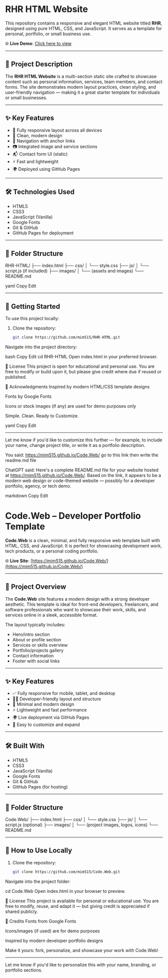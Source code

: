 # RHR HTML Website

This repository contains a responsive and elegant HTML website titled **RHR**, designed using pure HTML, CSS, and JavaScript. It serves as a template for personal, portfolio, or small business use.

🌐 **Live Demo**: [Click here to view](https://mim515.github.io/RHR-HTML/)

---

## 📌 Project Description

The **RHR HTML Website** is a multi-section static site crafted to showcase content such as personal information, services, team members, and contact forms. The site demonstrates modern layout practices, clean styling, and user-friendly navigation — making it a great starter template for individuals or small businesses.

---

## ✨ Key Features

- 📱 Fully responsive layout across all devices  
- 🎨 Clean, modern design  
- 🔗 Navigation with anchor links  
- 📷 Integrated image and service sections  
- 📬 Contact form UI (static)  
- ⚡ Fast and lightweight  
- 🌍 Deployed using GitHub Pages

---

## 🛠️ Technologies Used

- HTML5  
- CSS3  
- JavaScript (Vanilla)  
- Google Fonts  
- Git & GitHub  
- GitHub Pages for deployment

---

## 📁 Folder Structure

RHR-HTML/
├── index.html
├── css/
│ └── style.css
├── js/
│ └── script.js (if included)
├── images/
│ └── (assets and images)
└── README.md

yaml
Copy
Edit

---

## 🚀 Getting Started

To use this project locally:

1. Clone the repository:
   ```bash
   git clone https://github.com/mim515/RHR-HTML.git
Navigate into the project directory:

bash
Copy
Edit
cd RHR-HTML
Open index.html in your preferred browser.

📄 License
This project is open for educational and personal use. You are free to modify or build upon it, but please give credit where due if reused or published.

🙏 Acknowledgments
Inspired by modern HTML/CSS template designs

Fonts by Google Fonts

Icons or stock images (if any) are used for demo purposes only

Simple. Clean. Ready to Customize.

yaml
Copy
Edit

---

Let me know if you'd like to customize this further — for example, to include your name, change project title, or write it as a portfolio description.







You said:
 https://mim515.github.io/Code.Web/      go to this link then write the readme.md file


ChatGPT said:
Here's a complete README.md file for your website hosted at https://mim515.github.io/Code.Web/. Based on the link, it appears to be a modern web design or code-themed website — possibly for a developer portfolio, agency, or tech demo.

markdown
Copy
Edit
# Code.Web – Developer Portfolio Template

**Code.Web** is a clean, minimal, and fully responsive web template built with HTML, CSS, and JavaScript. It is perfect for showcasing development work, tech products, or a personal coding portfolio.

🌐 **Live Site**: [https://mim515.github.io/Code.Web/](https://mim515.github.io/Code.Web/)

---

## 📄 Project Overview

The **Code.Web** site features a modern design with a strong developer aesthetic. This template is ideal for front-end developers, freelancers, and software professionals who want to showcase their work, skills, and services online in a sleek, accessible format.

The layout typically includes:

- Hero/intro section  
- About or profile section  
- Services or skills overview  
- Portfolio/projects gallery  
- Contact information  
- Footer with social links

---

## ✨ Key Features

- ✅ Fully responsive for mobile, tablet, and desktop  
- 🧑‍💻 Developer-friendly layout and structure  
- 🎨 Minimal and modern design  
- ⚡ Lightweight and fast performance  
- 🌍 Live deployment via GitHub Pages  
- 🧱 Easy to customize and expand

---

## 🛠️ Built With

- HTML5  
- CSS3  
- JavaScript (Vanilla)  
- Google Fonts  
- Git & GitHub  
- GitHub Pages (for hosting)

---

## 📁 Folder Structure

Code.Web/
├── index.html
├── css/
│ └── style.css
├── js/
│ └── script.js (optional)
├── images/
│ └── (project images, logos, icons)
└── README.md



---

## 🚀 How to Use Locally

1. Clone the repository:
   ```bash
   git clone https://github.com/mim515/Code.Web.git
Navigate into the project folder:


cd Code.Web
Open index.html in your browser to preview.

📜 License
This project is available for personal or educational use. You are free to modify, reuse, and adapt it — but giving credit is appreciated if shared publicly.

🙌 Credits
Fonts from Google Fonts

Icons/images (if used) are for demo purposes

Inspired by modern developer portfolio designs

Make it yours: fork, personalize, and showcase your work with Code.Web!



---

Let me know if you'd like to personalize this with your name, branding, or portfolio sections.
